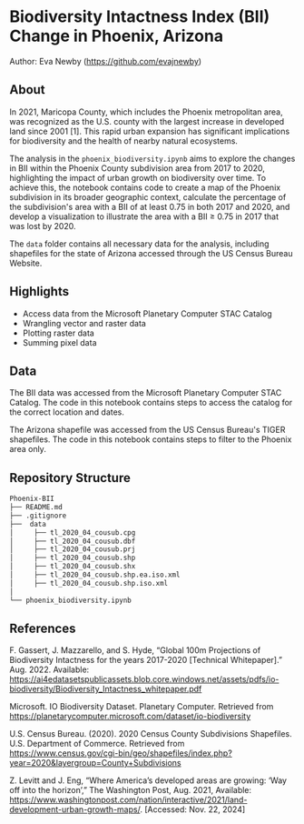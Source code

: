 # Biodiversity Intactness Index (BII) Change in Phoenix, Arizona

Author: Eva Newby (https://github.com/evajnewby)

## About
In 2021, Maricopa County, which includes the Phoenix metropolitan area, was recognized as the U.S. county with the largest increase in developed land since 2001 [1]. This rapid urban expansion has significant implications for biodiversity and the health of nearby natural ecosystems.

The analysis in the `phoenix_biodiversity.ipynb` aims to explore the changes in BII within the Phoenix County subdivision area from 2017 to 2020, highlighting the impact of urban growth on biodiversity over time. To achieve this, the notebook contains code to create a map of the Phoenix subdivision in its broader geographic context, calculate the percentage of the subdivision's area with a BII of at least 0.75 in both 2017 and 2020, and develop a visualization to illustrate the area with a BII ≥ 0.75 in 2017 that was lost by 2020.

The `data` folder contains all necessary data for the analysis, including shapefiles for the state of Arizona accessed through the US Census Bureau Website. 

## Highlights
- Access data from the Microsoft Planetary Computer STAC Catalog
- Wrangling vector and raster data
- Plotting raster data
- Summing pixel data 

## Data
The BII data was accessed from the Microsoft Planetary Computer STAC Catalog. The code in this notebook contains steps to access the catalog for the correct location and dates. 

The Arizona shapefile was accessed from the US Census Bureau's TIGER shapefiles. The code in this notebook contains steps to filter to the Phoenix area only. 

## Repository Structure
```bash
Phoenix-BII
├── README.md
├── .gitignore
├──  data
│     ├── tl_2020_04_cousub.cpg
│     ├── tl_2020_04_cousub.dbf
│     ├── tl_2020_04_cousub.prj
│     ├── tl_2020_04_cousub.shp
│     ├── tl_2020_04_cousub.shx
│     ├── tl_2020_04_cousub.shp.ea.iso.xml
│     ├── tl_2020_04_cousub.shp.iso.xml
│  
└── phoenix_biodiversity.ipynb

```

## References
F. Gassert, J. Mazzarello, and S. Hyde, “Global 100m Projections of Biodiversity Intactness for the years 2017-2020 [Technical Whitepaper].” Aug. 2022. Available: https://ai4edatasetspublicassets.blob.core.windows.net/assets/pdfs/io-biodiversity/Biodiversity_Intactness_whitepaper.pdf

Microsoft. IO Biodiversity Dataset. Planetary Computer. Retrieved from https://planetarycomputer.microsoft.com/dataset/io-biodiversity

U.S. Census Bureau. (2020). 2020 Census County Subdivisions Shapefiles. U.S. Department of Commerce. Retrieved from https://www.census.gov/cgi-bin/geo/shapefiles/index.php?year=2020&layergroup=County+Subdivisions

Z. Levitt and J. Eng, “Where America’s developed areas are growing: ‘Way off into the horizon’,” The Washington Post, Aug. 2021, Available: https://www.washingtonpost.com/nation/interactive/2021/land-development-urban-growth-maps/. [Accessed: Nov. 22, 2024]
